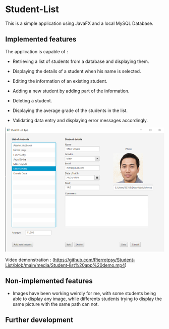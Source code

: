 # Student-List

This is a simple application using JavaFX and a local MySQL Database.

## Implemented features

The application is capable of :

- Retrieving a list of students from a database and displaying them. 

- Displaying the details of a student when his name is selected.

- Editing the information of an existing student.

- Adding a new student by adding part of the information.

- Deleting a student.

- Displaying the average grade of the students in the list.

- Validating data entry and displaying error messages accordingly.

![No image](https://github.com/Pierrotpsy/Student-List/blob/main/media/screen_studentlist.PNG)

Video demonstration : (https://github.com/Pierrotpsy/Student-List/blob/main/media/Student-list%20app%20demo.mp4)
## Non-implemented features

- Images have been working weirdly for me, with some students being able to display any image, while differents students trying to display the same picture with the same path can not.

## Further development
